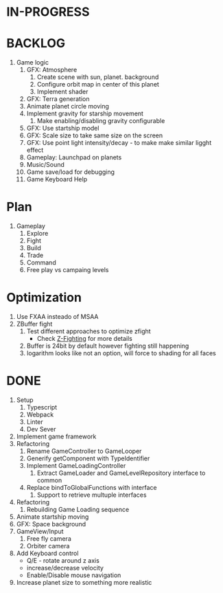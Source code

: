 # IN-PROGRESS

# BACKLOG

1. Game logic 
   1. GFX: Atmosphere
      1. Create scene with sun, planet. background
      1. Configure orbit map in center of this planet
      1. Implement shader
   1. GFX: Terra generation
   1. Animate planet circle moving
   1. Implement gravity for starship movement
      1. Make enabling/disabling gravity configurable
   1. GFX: Use startship model
   1. GFX: Scale size to take same size on the screen
   1. GFX: Use point light intensity/decay - to make make similar ligght effect
   1. Gameplay: Launchpad on planets
   1. Music/Sound
   1. Game save/load for debugging
   1. Game Keyboard Help

# Plan
   1. Gameplay
      1. Explore
      1. Fight
      1. Build
      1. Trade
      1. Command
      1. Free play vs campaing levels 

# Optimization
   1. Use FXAA insteado of MSAA
   2. ZBuffer fight
      1. Test different approaches to optimize zfight
         - Check [Z-Fighting](./docs/z-fighting-performance-comparision.md) for more details
      1. Buffer is 24bit by default however fighting still happening
      1. logarithm looks like not an option, will force to shading for all faces

# DONE

1. Setup 
   1. Typescript
   2. Webpack
   3. Linter
   4. Dev Sever
1. Implement game framework
1. Refactoring
   1. Rename GameController to GameLooper
   1. Generify getComponent with TypeIdentifier
   1. Implement GameLoadingController
      1. Extract GameLoader and GameLevelRepository interface to common
   1. Replace bindToGlobalFunctions with interface
      1. Support to retrieve multuple interfaces
1. Refactoring 
   1. Rebuilding Game Loading sequence
1. Animate startship moving
1. GFX: Space background
1. GameView/Input
   1. Free fly camera
   1. Orbiter camera
1. Add Keyboard control
   - Q/E - rotate around z axis
   - increase/decrease velocity
   - Enable/Disable mouse navigation
1. Increase planet size to something more realistic
